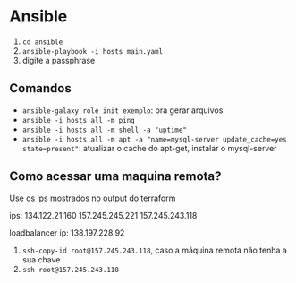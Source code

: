 # Ansible

1. `cd ansible`
1. `ansible-playbook -i hosts main.yaml`
1. digite a passphrase

## Comandos

- `ansible-galaxy role init exemplo`: pra gerar arquivos
- `ansible -i hosts all -m ping`
- `ansible -i hosts all -m shell -a "uptime"`
- `ansible -i hosts all -m apt -a "name=mysql-server update_cache=yes state=present"`: atualizar o cache do apt-get, instalar o mysql-server

## Como acessar uma maquina remota?

Use os ips mostrados no output do terraform

ips:
  134.122.21.160
  157.245.245.221
  157.245.243.118

loadbalancer ip:
   138.197.228.92

1. `ssh-copy-id root@157.245.243.118`, caso a máquina remota não tenha a sua chave
1. `ssh root@157.245.243.118`
